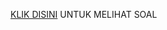 [KLIK DISINI](https://drive.google.com/drive/u/1/folders/10Vr6VyMw873LT2nTeSYL5fBOkrEfyQzF) UNTUK MELIHAT SOAL
